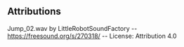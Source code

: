 ## Attributions
Jump_02.wav by LittleRobotSoundFactory -- https://freesound.org/s/270318/ -- License: Attribution 4.0